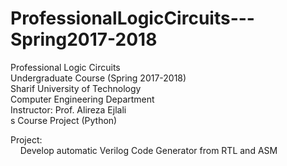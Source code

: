 # ProfessionalLogicCircuits---Spring2017-2018
Professional Logic Circuits <br />
Undergraduate Course (Spring 2017-2018) <br />
Sharif University of Technology <br />
Computer Engineering Department <br />
Instructor: Prof. Alireza Ejlali <br />s
Course Project (Python) <br />

Project: <br />
    Develop automatic Verilog Code Generator from RTL and ASM
